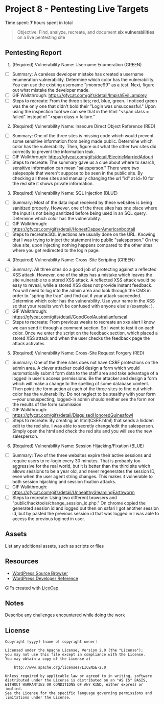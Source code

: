 # Project 8 - Pentesting Live Targets

Time spent: **7** hours spent in total

> Objective: Find, analyze, recreate, and document **six vulnerabilities** on a live pentesting site

## Pentesting Report

1. (Required) Vulnerability Name: Username Enumeration (GREEN)
  - [ ] Summary: A careless developer mistake has created a username enumeration vulnerability. 
        Determine which color has the vulnerability. You can use the existing username "jmonroe99" as a test. 
        Next, figure out what mistake the developer made.
  - [ ] GIF Walkthrough: https://gfycat.com/gifs/detail/ImpishEvilLamprey
  - [ ] Steps to recreate: From the three sites; red, blue, green. I noticed green was the only one that didn't bold their
        "Login was unsuccessful." Upon using the inspection tool we can see that in the html "<span class = failed" instead
        of "<span class = failure." 

2. (Required) Vulnerability Name: Insecure Direct Object Reference (RED)
  - [ ] Summary: One of the three sites is missing code which would prevent some sensitive information from being made public. 
        Determine which color has the vulnerability. 
        Then, figure out what the other two sites did correctly to prevent the information leak.
  - [ ] GIF Walkthrough: https://gfycat.com/gifs/detail/ElectricMarriedAdouri
  - [ ] Steps to recreate: The summary gave us a clue about where to search, sensitive information can mean "salesperson."
        There were two salepeople that weren't suppose to be seen in the public site. By checking all three sites and manually 
        changing the url "id" at id=10 for the red site it shows private information.
        
3. (Required) Vulnerability Name: SQL Injection (BLUE)
  - [ ] Summary: Most of the data input received by these websites is being sanitized properly. 
  However, one of the three sites has one place where the input is not being sanitized before being used in an SQL query. 
  Determine which color has the vulnerability.
  - [ ] GIF Walkthrough: https://gfycat.com/gifs/detail/HonestDapperAmericanbobtail
  - [ ] Steps to recreate:SQL injections are usually done on the URL. Knowing that I was trying to inject the statement into public
        "salesperson." On the blue site, upon injecting nothing happens compared to the other sites where you get redirected to the login page.
  
4. (Required) Vulnerability Name: Cross-Site Scripting (GREEN)
  - [ ] Summary: All three sites do a good job of protecting against a reflected XSS attack. 
        However, one of the sites has a mistake which leaves the site vulnerable to a stored XSS attack. 
        A reflected XSS attack would be easy to reveal, while a stored XSS does not provide instant feedback. 
        You will need to log into the admin area and look through the CMS in order to "spring the trap" and find out if your attack succeeded. 
        Determine which color has the vulnerability. Use your name in the XSS so that your results won't be confused with anyone else's (example: <script>alert('Mallory found the XSS!');</script>).
  - [ ] GIF Walkthrough: https://gfycat.com/gifs/detail/GoodCoolAustralianfurseal
  - [ ] Steps to recreate: From previous weeks to recreate an xxs alert I know we can send it through a comment section. So I went 
        to test it on each color. Once we enter the script on the feedback section, which placed a stored XSS attack and when the 
        user checks the feedback page the attack activates.
  
5. (Required) Vulnerability Name: Cross-Site Request Forgery (RED)
  - [ ] Summary: One of the three sites does not have CSRF protections on the admin area. 
  A clever attacker could design a form which would automatically submit form data to the staff area and take advantage of a logged in user's access permissions. 
  Be the attacker and design a form which will make a change to the spelling of some database content. 
  Then point the form action at each of the three sites to find out which color has the vulnerability. 
  Do not neglect to be stealthy with your form—your unsuspecting, logged-in admin should neither see the form nor the results of the form submission.
  - [ ] GIF Walkthrough: https://gfycat.com/gifs/detail/DisguisedHonoredGuineafowl
  - [ ] Steps to recreate: By creating an html(CSRF.html) that sends a hidden edit to the red site. I was able to secretly change/edit the salesperson.
        Simply open the html and check the red site and you will see the new salesperson.
 
 6. (Required) Vulnerability Name: Session Hijacking/Fixation (BLUE)
  - [ ] Summary: Two of the three websites expire their active sessions and require users to re-login every 30 minutes. 
  That is probably too aggressive for the real world, but it is better than the third site which allows sessions to be a year old, and never regenerates the session ID, even when the user agent string changes. 
  This makes it vulnerable to both session hijacking and session fixation attacks.
  - [ ] GIF Walkthrough: https://gfycat.com/gifs/detail/UnhealthyGleamingEarthworm
  - [ ] Steps to recreate: Using two different browsers and "public/hacktools/change_session_id.php." On chrome copied the generated session id and logged out then on
        safari I got another session id, but by pasted the previous session id that was logged in I was able to access the previous logined in user.

## Assets

List any additional assets, such as scripts or files

## Resources

- [WordPress Source Browser](https://core.trac.wordpress.org/browser/)
- [WordPress Developer Reference](https://developer.wordpress.org/reference/)

GIFs created with [LiceCap](http://www.cockos.com/licecap/).

## Notes

Describe any challenges encountered while doing the work

## License

    Copyright [yyyy] [name of copyright owner]

    Licensed under the Apache License, Version 2.0 (the "License");
    you may not use this file except in compliance with the License.
    You may obtain a copy of the License at

        http://www.apache.org/licenses/LICENSE-2.0

    Unless required by applicable law or agreed to in writing, software
    distributed under the License is distributed on an "AS IS" BASIS,
    WITHOUT WARRANTIES OR CONDITIONS OF ANY KIND, either express or implied.
    See the License for the specific language governing permissions and
    limitations under the License.
